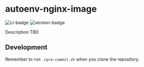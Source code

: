 # autoenv-nginx-image
![ci-badge](https://github.com/outcome-co/autoenv-nginx-image/workflows/Check/badge.svg) ![version-badge](https://img.shields.io/badge/version-0.2.0-brightgreen)

Description TBD

## Development

Remember to run `./pre-commit.sh` when you clone the repository.

